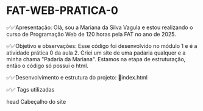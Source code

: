 # FAT-WEB-PRATICA-0

✅✅Apresentação:
Olá, sou a Mariana da Silva Vagula e estou realizando o curso de Programação Web de 120 horas pela FAT no ano de 2025.

✅✅Objetivo e observações: 
Esse código foi desenvolvido no módulo 1 e é a atividade prática 0 da aula 2.
Criei um site de uma padaria qualquer e a minha chama "Padaria da Mariana".
Estamos na etapa de estruturação, então o código só possui o html.

✅✅Desenvolvimento e estrutura do projeto:
🔸index.html

✅✅ Tags utilizadas
<!-- <!DOCTYPE html> Define o tipo de Documento-->
<!-- <html lang="pt-br"></html> <!--Inicia o código e definindo o idioma-->
<!-- head Cabeçalho do site-->
head Cabeçalho do site
<!-- <bory></bory> <!--Corpo do site-->
<!-- <title></title> <!--Titulo do site, ou seja, é o nome que aparece na aba do navegador-->
<!-- <h1></h1> <!-- Titulo Principal-->
<!-- <p></p>  Paragrafo da Pagina-->




